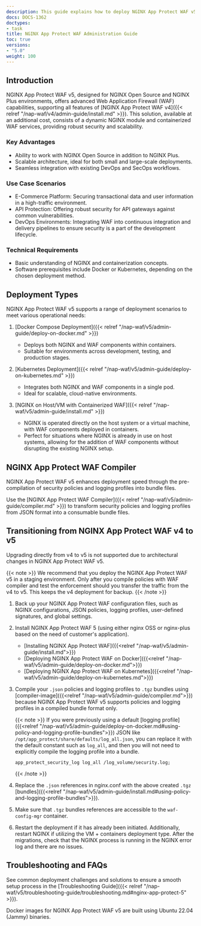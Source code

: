 ```yaml
---
description: This guide explains how to deploy NGINX App Protect WAF v5.
docs: DOCS-1362
doctypes:
- task
title: NGINX App Protect WAF Administration Guide
toc: true
versions:
- "5.0"
weight: 100
---
```


## Introduction

NGINX App Protect WAF v5, designed for NGINX Open Source and NGINX Plus environments, offers advanced Web Application Firewall (WAF) capabilities, supporting all features of [NGINX App Protect WAF v4]({{< relref "/nap-waf/v4/admin-guide/install.md" >}}). This solution, available at an additional cost, consists of a dynamic NGINX module and containerized WAF services, providing robust security and scalability.

### Key Advantages

- Ability to work with NGINX Open Source in addition to NGINX Plus.
- Scalable architecture, ideal for both small and large-scale deployments.
- Seamless integration with existing DevOps and SecOps workflows.

### Use Case Scenarios

- E-Commerce Platform: Securing transactional data and user information in a high-traffic environment.
- API Protection: Offering robust security for API gateways against common vulnerabilities.
- DevOps Environments: Integrating WAF into continuous integration and delivery pipelines to ensure security is a part of the development lifecycle.

### Technical Requirements

- Basic understanding of NGINX and containerization concepts.
- Software prerequisites include Docker or Kubernetes, depending on the chosen deployment method.

## Deployment Types

NGINX App Protect WAF v5 supports a range of deployment scenarios to meet various operational needs:

1. [Docker Compose Deployment]({{< relref "/nap-waf/v5/admin-guide/deploy-on-docker.md" >}})
   - Deploys both NGINX and WAF components within containers.
   - Suitable for environments across development, testing, and production stages.

2. [Kubernetes Deployment]({{< relref "/nap-waf/v5/admin-guide/deploy-on-kubernetes.md" >}})
   - Integrates both NGINX and WAF components in a single pod.
   - Ideal for scalable, cloud-native environments.

3. [NGINX on Host/VM with Containerized WAF]({{< relref "/nap-waf/v5/admin-guide/install.md" >}})
   - NGINX is operated directly on the host system or a virtual machine, with WAF components deployed in containers.
   - Perfect for situations where NGINX is already in use on host systems, allowing for the addition of WAF components without disrupting the existing NGINX setup.

## NGINX App Protect WAF Compiler

NGINX App Protect WAF v5 enhances deployment speed through the pre-compilation of security policies and logging profiles into bundle files.

Use the [NGINX App Protect WAF Compiler]({{< relref "/nap-waf/v5/admin-guide/compiler.md" >}}) to transform security policies and logging profiles from JSON format into a consumable bundle files.

## Transitioning from NGINX App Protect WAF v4 to v5

Upgrading directly from v4 to v5 is not supported due to architectural changes in NGINX App Protect WAF v5.

{{< note >}}
We recommend that you deploy the NGINX App Protect WAF v5 in a staging environment.  Only after you compile policies with WAF compiler and test the enforcement should you transfer the traffic from the v4 to v5. This keeps the v4 deployment for backup.
{{< /note >}}

1. Back up your NGINX App Protect WAF configuration files, such as NGINX configurations, JSON policies, logging profiles, user-defined signatures, and global settings.

1. Install NGINX App Protect WAF 5 (using either nginx OSS or nginx-plus based on the need of customer's application).
   - [Installing NGINX App Protect WAF]({{<relref "/nap-waf/v5/admin-guide/install.md">}})
   - [Deploying NGINX App Protect WAF on Docker]({{<relref "/nap-waf/v5/admin-guide/deploy-on-docker.md">}})
   - [Deploying NGINX App Protect WAF on Kubernetes]({{<relref "/nap-waf/v5/admin-guide/deploy-on-kubernetes.md">}})
 
1. Compile your `.json` policies and logging profiles to `.tgz` bundles using [compiler-image]({{<relref "/nap-waf/v5/admin-guide/compiler.md">}}) because NGINX App Protect WAF v5 supports policies and logging profiles in a compiled bundle format only.

   {{< note >}}
   If you were previously using a default [logging profile]({{<relref "/nap-waf/v5/admin-guide/deploy-on-docker.md#using-policy-and-logging-profile-bundles">}}) JSON like `/opt/app_protect/share/defaults/log_all.json`, you can replace it with the default constant such as `log_all`, and then you will not need to explicitly compile the logging profile into a bundle.

   ```nginx
   app_protect_security_log log_all /log_volume/security.log;
   ```

   {{< /note >}}

1. Replace the `.json` references in nginx.conf with the above created `.tgz` [bundles]({{<relref "/nap-waf/v5/admin-guide/install.md#using-policy-and-logging-profile-bundles">}}).

1. Make sure that `.tgz` bundles references are accessible to the `waf-config-mgr` container.

1. Restart the deployment if it has already been initiated. Additionally, restart NGINX if utilizing the VM + containers deployment type.  After the migrations, check that the NGINX process is running in the NGINX error log and there are no issues.

  

## Troubleshooting and FAQs

See common deployment challenges and solutions to ensure a smooth setup process in the [Troubleshooting Guide]({{< relref "/nap-waf/v5/troubleshooting-guide/troubleshooting.md#nginx-app-protect-5" >}}).

Docker images for NGINX App Protect WAF v5 are built using Ubuntu 22.04 (Jammy) binaries.

